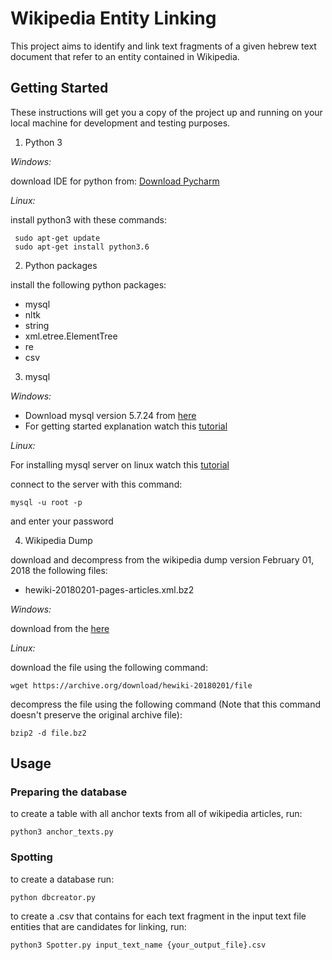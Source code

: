 # Wikipedia Entity Linking

This project aims to identify and link text fragments of a given hebrew text document that refer to an entity contained in Wikipedia.

## Getting Started

These instructions will get you a copy of the project up and running on your local machine for development and testing purposes.

1. Python 3

*Windows:* 

download IDE for python from: [Download Pycharm](https://www.jetbrains.com/pycharm/download/#section=windows)

*Linux:* 

install python3 with these commands: 

	 sudo apt-get update
	 sudo apt-get install python3.6

2. Python packages

install the following python packages:

* mysql
* nltk
* string
* xml.etree.ElementTree
* re
* csv

3. mysql

*Windows:*

* Download mysql version 5.7.24 from [here](https://dev.mysql.com/downloads/windows/installer/5.7.html)
* For getting started explanation watch this [tutorial](https://www.youtube.com/watch?v=JFF0iU0zMbI&list=WL&index=8&t=0s)

*Linux:* 

For installing mysql server on linux watch this [tutorial](https://www.youtube.com/watch?v=0o0tSaVQfV4)

connect to the server with this command:

	mysql -u root -p

and enter your password

4. Wikipedia Dump

download and decompress from the wikipedia dump version February 01, 2018 the following files:

* hewiki-20180201-pages-articles.xml.bz2

*Windows:* 

download from the [here](https://archive.org/download/hewiki-20180201)

*Linux:* 

download the file using the following command:

	wget https://archive.org/download/hewiki-20180201/file

decompress the file using the following command (Note that this command doesn't preserve the original archive file):

	bzip2 -d file.bz2

## Usage

### Preparing the database

to create a table with all anchor texts from all of wikipedia articles, run:

	python3 anchor_texts.py

### Spotting 

to create a database run:

	python dbcreator.py

to create a .csv that contains for each text fragment in the input text file entities that are candidates for linking, run:

	python3 Spotter.py input_text_name {your_output_file}.csv